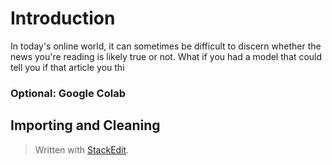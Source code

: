 # Introduction
In today's online world, it can sometimes be difficult to discern whether the news you're reading is likely true or not. What if you had a model that could tell you if that article you thi

### Optional: Google Colab

## Importing and Cleaning





> Written with [StackEdit](https://stackedit.io/).
<!--stackedit_data:
eyJoaXN0b3J5IjpbMTkwNDI3NzYyMCwtMzUxNjY0NTExLDczMD
k5ODExNl19
-->